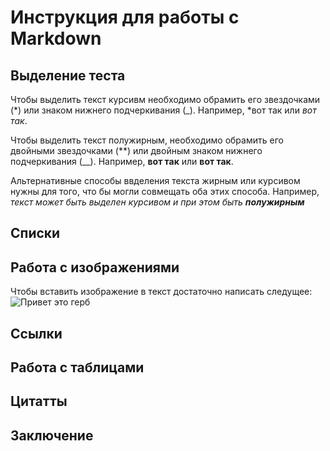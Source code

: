 # Инструкция для работы с Markdown

## Выделение теста

Чтобы выделить текст курсивм необходимо обрамить его звездочками (*) или знаком нижнего подчеркивания (_). Например, *вот так или _вот так_.

Чтобы выделить текст полужирным, необходимо обрамить его двойными звездочками (**) или двойным знаком нижнего подчеркивания (__). Например, **вот так** или __вот так__.

Альтернативные способы ввделения текста жирным или курсивом нужны для того, что бы могли совмещать оба этих способа. Например, _текст может быть выделен курсивом и при этом быть **полужирным**_

## Списки

## Работа с изображениями

Чтобы вставить изображение в текст достаточно написать следущее:
![Привет это герб](Screenshot_1.jpg)

## Ссылки

## Работа с таблицами

## Цитатты

## Заключение

